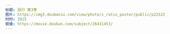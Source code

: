 ```yaml
---
标题: 侣行 第3季
图片: https://img3.doubanio.com/view/photo/s_ratio_poster/public/p2252260702.jpg
时时: 2015
链接: https://movie.douban.com/subject/26431453/
---
```

